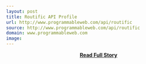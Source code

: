 ```yaml
---
layout: post
title: Routific API Profile
url: http://www.programmableweb.com/api/routific
source: http://www.programmableweb.com/api/routific
domain: www.programmableweb.com
image: 
---
```


<p></p>
<center><p><a href="http://www.programmableweb.com/api/routific" style='padding:25px; font-sze:18px; font-weight: bold;'>Read Full Story</a></p></center>
